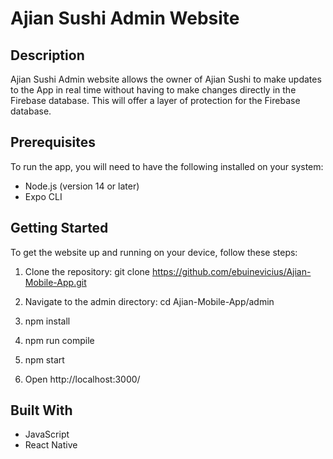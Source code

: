 # Ajian Sushi Admin Website 

## Description
Ajian Sushi Admin website allows the owner of Ajian Sushi to make updates to the App in real time without having to make changes directly in the Firebase database. This will offer a layer of protection for the Firebase database. 

## Prerequisites
To run the app, you will need to have the following installed on your system:

- Node.js (version 14 or later)
- Expo CLI

## Getting Started

To get the website up and running on your device, follow these steps:

1. Clone the repository:
git clone https://github.com/ebuinevicius/Ajian-Mobile-App.git

2. Navigate to the admin directory:
cd Ajian-Mobile-App/admin

3. npm install
4. npm run compile
5. npm start
6. Open http://localhost:3000/ 


## Built With
- JavaScript
- React Native
